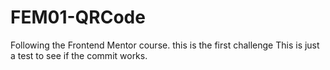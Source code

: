 # FEM01-QRCode
Following the Frontend Mentor course. this is the first challenge
This is just a test to see if the commit works.
